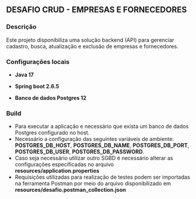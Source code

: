 ## DESAFIO CRUD - EMPRESAS E FORNECEDORES

### Descrição

Este projeto disponibiliza uma solução backend (API) para gerenciar cadastro, busca, atualização e exclusão de empresas e fornecedores.

### Configurações locais 

- **Java 17**

- **Spring boot 2.6.5**

- **Banco de dados Postgres 12**

### Build 

- Para executar a aplicação e necessário que exista um banco de dados Postgres configurado no host. 
- Necessário a configuração das seguintes variáveis de ambiente: **POSTGRES_DB_HOST**, **POSTGRES_DB_NAME**, **POSTGRES_DB_PORT**, **POSTGRES_DB_USER**, **POSTGRES_DB_PASSWORD**.
- Caso seja necessário utilizar outro SGBD é necessário alterar as configurações especificadas no arquivo **resources/application.properties**
- Requisições utilizadas para realização de testes podem ser importadas na ferramenta Postman por meio do arquivo disponibilizado em **resources/desafio.postman_collection.json**

